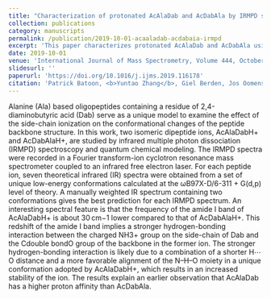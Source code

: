```yaml
---
title: "Characterization of protonated AcAlaDab and AcDabAla by IRMPD spectroscopy and molecular modeling"
collection: publications
category: manuscripts
permalink: /publication/2019-10-01-acaaladab-acdabaia-irmpd
excerpt: 'This paper characterizes protonated AcAlaDab and AcDabAla using IRMPD spectroscopy and molecular modeling, revealing structural insights into these isomeric dipeptides.'
date: 2019-10-01
venue: 'International Journal of Mass Spectrometry, Volume 444, October 2019, 116178'
slidesurl: ''
paperurl: 'https://doi.org/10.1016/j.ijms.2019.116178'
citation: 'Patrick Batoon, <b>Yuntao Zhang</b>, Giel Berden, Jos Oomens, Jianhua Ren. (2019). "Characterization of protonated AcAlaDab and AcDabAla by IRMPD spectroscopy and molecular modeling." <i>International Journal of Mass Spectrometry</i>, 444, 116178. https://doi.org/10.1016/j.ijms.2019.116178'
---
```

Alanine (Ala) based oligopeptides containing a residue of 2,4-diaminobutyric acid (Dab) serve as a unique model to examine the effect of the side-chain ionization on the conformational changes of the peptide backbone structure. In this work, two isomeric dipeptide ions, AcAlaDabH+ and AcDabAlaH+, are studied by infrared multiple photon dissociation (IRMPD) spectroscopy and quantum chemical modeling. The IRMPD spectra were recorded in a Fourier transform-ion cyclotron resonance mass spectrometer coupled to an infrared free electron laser. For each peptide ion, seven theoretical infrared (IR) spectra were obtained from a set of unique low-energy conformations calculated at the ωB97X-D/6-311 + G(d,p) level of theory. A manually weighted IR spectrum containing two conformations gives the best prediction for each IRMPD spectrum. An interesting spectral feature is that the frequency of the amide I band of AcAlaDabH+ is about 30 cm−1 lower compared to that of AcDabAlaH+. This redshift of the amide I band implies a stronger hydrogen-bonding interaction between the charged NH3+ group on the side-chain of Dab and the Cdouble bondO group of the backbone in the former ion. The stronger hydrogen-bonding interaction is likely due to a combination of a shorter H⋯O distance and a more favorable alignment of the N–H–O moiety in a unique conformation adopted by AcAlaDabH+, which results in an increased stability of the ion. The results explain an earlier observation that AcAlaDab has a higher proton affinity than AcDabAla.